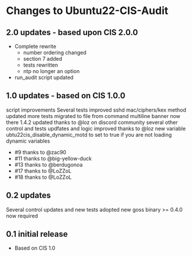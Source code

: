 # Changes to Ubuntu22-CIS-Audit

## 2.0 updates - based upon CIS 2.0.0

- Complete rewrite
  - number ordering changed
  - section 7 added
  - tests rewritten
  - ntp no longer an option
- run_audit script updated

## 1.0 updates - based on CIS 1.0.0

script improvements
Several tests improved
sshd mac/ciphers/kex method updated
more tests migrated to file from command
multiline banner now there
1.4.2 updated thanks to @loz on discord community
several other control and tests updfates and logic improved thanks to @loz
new variable ubtu22cis_disable_dynamic_motd to set to true if you are not loading dynamic variables

- #9 thanks to @zac90
- #11 thanks to @big-yellow-duck
- #13 thanks to @berdugonoa
- #17 thanks to @LoZZoL
- #18 thanks to @LoZZoL

## 0.2 updates

Several control updates and new tests
adopted new goss binary >= 0.4.0 now required

## 0.1 initial release

- Based on CIS 1.0
